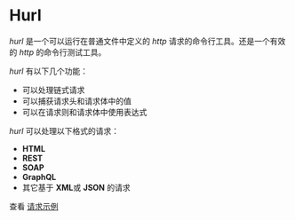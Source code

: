 # Hurl

_hurl_ 是一个可以运行在普通文件中定义的 _http_ 请求的命令行工具。还是一个有效的 _http_ 的命令行测试工具。

_hurl_ 有以下几个功能：

- 可以处理链式请求
- 可以捕获请求头和请求体中的值
- 可以在请求则和请求体中使用表达式

_hurl_ 可以处理以下格式的请求：

- **HTML**
- **REST**
- **SOAP**
- **GraphQL**
- 其它基于 **XML**或 **JSON** 的请求

查看 [请求示例](./example.md)

